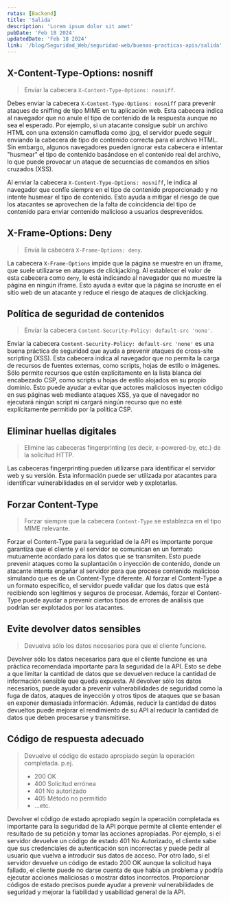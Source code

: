 ```yaml
---
rutas: [Backend]
title: 'Salida'
description: 'Lorem ipsum dolor sit amet'
pubDate: 'Feb 18 2024'
updatedDate: 'Feb 18 2024'
link: '/blog/Seguridad_Web/seguridad-web/buenas-practicas-apis/salida'
---
```


## X-Content-Type-Options: nosniff
> Enviar la cabecera `X-Content-Type-Options: nosniff`.

Debes enviar la cabecera `X-Content-Type-Options: nosniff` para prevenir ataques de sniffing de tipo MIME en tu aplicación web. Esta cabecera indica al navegador que no anule el tipo de contenido de la respuesta aunque no sea el esperado. Por ejemplo, si un atacante consigue subir un archivo HTML con una extensión camuflada como .jpg, el servidor puede seguir enviando la cabecera de tipo de contenido correcta para el archivo HTML. Sin embargo, algunos navegadores pueden ignorar esta cabecera e intentar "husmear" el tipo de contenido basándose en el contenido real del archivo, lo que puede provocar un ataque de secuencias de comandos en sitios cruzados (XSS).

Al enviar la cabecera `X-Content-Type-Options: nosniff`, le indica al navegador que confíe siempre en el tipo de contenido proporcionado y no intente husmear el tipo de contenido. Esto ayuda a mitigar el riesgo de que los atacantes se aprovechen de la falta de coincidencia del tipo de contenido para enviar contenido malicioso a usuarios desprevenidos.

## X-Frame-Options: Deny
> Envía la cabecera `X-Frame-Options: deny`.

La cabecera `X-Frame-Options` impide que la página se muestre en un iframe, que suele utilizarse en ataques de clickjacking. Al establecer el valor de esta cabecera como `deny`, le está indicando al navegador que no muestre la página en ningún iframe. Esto ayuda a evitar que la página se incruste en el sitio web de un atacante y reduce el riesgo de ataques de clickjacking.

## Política de seguridad de contenidos
> Enviar la cabecera `Content-Security-Policy: default-src 'none'`.

Enviar la cabecera `Content-Security-Policy: default-src 'none'` es una buena práctica de seguridad que ayuda a prevenir ataques de cross-site scripting (XSS). Esta cabecera indica al navegador que no permita la carga de recursos de fuentes externas, como scripts, hojas de estilo o imágenes. Sólo permite recursos que estén explícitamente en la lista blanca del encabezado CSP, como scripts u hojas de estilo alojados en su propio dominio. Esto puede ayudar a evitar que actores maliciosos inyecten código en sus páginas web mediante ataques XSS, ya que el navegador no ejecutará ningún script ni cargará ningún recurso que no esté explícitamente permitido por la política CSP.

## Eliminar huellas digitales
> Elimine las cabeceras fingerprinting (es decir, x-powered-by, etc.) de la solicitud HTTP.

Las cabeceras fingerprinting pueden utilizarse para identificar el servidor web y su versión. Esta información puede ser utilizada por atacantes para identificar vulnerabilidades en el servidor web y explotarlas.

## Forzar Content-Type
> Forzar siempre que la cabecera `Content-Type` se establezca en el tipo MIME relevante.

Forzar el Content-Type para la seguridad de la API es importante porque garantiza que el cliente y el servidor se comunican en un formato mutuamente acordado para los datos que se transmiten. Esto puede prevenir ataques como la suplantación o inyección de contenido, donde un atacante intenta engañar al servidor para que procese contenido malicioso simulando que es de un Content-Type diferente. Al forzar el Content-Type a un formato específico, el servidor puede validar que los datos que está recibiendo son legítimos y seguros de procesar. Además, forzar el Content-Type puede ayudar a prevenir ciertos tipos de errores de análisis que podrían ser explotados por los atacantes.

## Evite devolver datos sensibles
> Devuelva sólo los datos necesarios para que el cliente funcione.

Devolver sólo los datos necesarios para que el cliente funcione es una práctica recomendada importante para la seguridad de la API. Esto se debe a que limitar la cantidad de datos que se devuelven reduce la cantidad de información sensible que queda expuesta. Al devolver sólo los datos necesarios, puede ayudar a prevenir vulnerabilidades de seguridad como la fuga de datos, ataques de inyección y otros tipos de ataques que se basan en exponer demasiada información. Además, reducir la cantidad de datos devueltos puede mejorar el rendimiento de su API al reducir la cantidad de datos que deben procesarse y transmitirse.

## Código de respuesta adecuado
> Devuelve el código de estado apropiado según la operación completada. p.ej.
> 
> * 200 OK
> * 400 Solicitud errónea
> * 401 No autorizado
> * 405 Método no permitido
> * ...etc.

Devolver el código de estado apropiado según la operación completada es importante para la seguridad de la API porque permite al cliente entender el resultado de su petición y tomar las acciones apropiadas. Por ejemplo, si el servidor devuelve un código de estado 401 No Autorizado, el cliente sabe que sus credenciales de autenticación son incorrectas y puede pedir al usuario que vuelva a introducir sus datos de acceso. Por otro lado, si el servidor devuelve un código de estado 200 OK aunque la solicitud haya fallado, el cliente puede no darse cuenta de que había un problema y podría ejecutar acciones maliciosas o mostrar datos incorrectos. Proporcionar códigos de estado precisos puede ayudar a prevenir vulnerabilidades de seguridad y mejorar la fiabilidad y usabilidad general de la API.